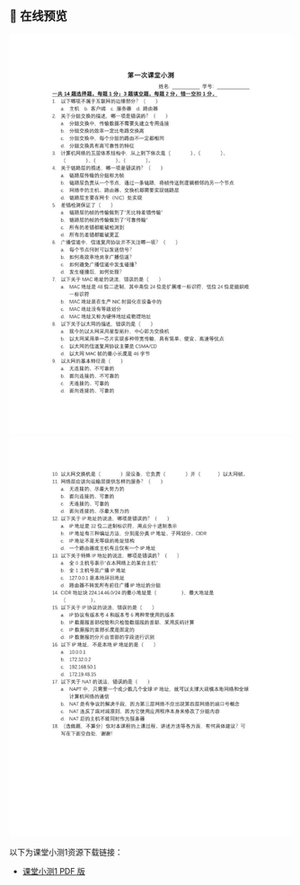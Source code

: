 ## 📒 在线预览

![page 1](./Quiz1/1.jpg)
![page 2](./Quiz1/2.jpg)

以下为课堂小测1资源下载链接：

- [课堂小测1 PDF 版](http://localhost:3000/Quiz/Quiz1.pdf)